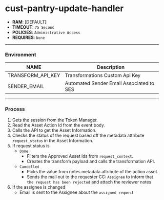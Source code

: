 # **cust-pantry-update-handler**

- **RAM**: [DEFAULT]
- **TIMEOUT**: `75 Second`
- **POLICIES**: `Administrative Access`
- **REQUIRES**: `None`

---

### Environment

| NAME | Description |
| ----------- | ----------- |
| TRANSFORM_API_KEY | Transformations Custom Api Key |
| SENDER_EMAIL | Automated Sender Email Associated to SES |

---

### Process

1. Gets the session from the Token Manager.
2. Read the Asset Action Id from the event body.
3. Calls the API to get the Asset Information.
4. Checks the status of the request based off the metadata attribute `request_status` in the Asset Information.
5. If request status is 
    - `Done`
        - Filters the Approved Asset Ids from `request_context`.
        - Creates the transform payload and calls the transformation API.
    - `Cancelled`
        - Picks the value from notes metadata attribute of the action asset.
        - Sends the mail out to the requester CC: `Assignee` to inform that `the request has been rejected` and attach the reviewer notes 
6. If the assignee is changed
    - Email is sent to the Assignee about the `assigned request`